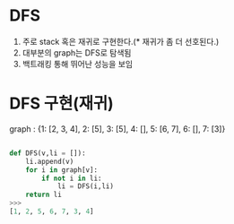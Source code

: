 # DFS

1) 주로 stack 혹은 재귀로 구현한다.(* 재귀가 좀 더 선호된다.)
2) 대부분의 graph는 DFS로 탐색됨
3) 백트래킹 통해 뛰어난 성능을 보임

# DFS 구현(재귀)


graph : {1: [2, 3, 4], 2: [5], 3: [5], 4: [], 5: [6, 7], 6: [], 7: [3]}
```python

def DFS(v,li = []):
    li.append(v)
    for i in graph[v]:
        if not i in li:
            li = DFS(i,li)
    return li    
>>>
[1, 2, 5, 6, 7, 3, 4]
```

